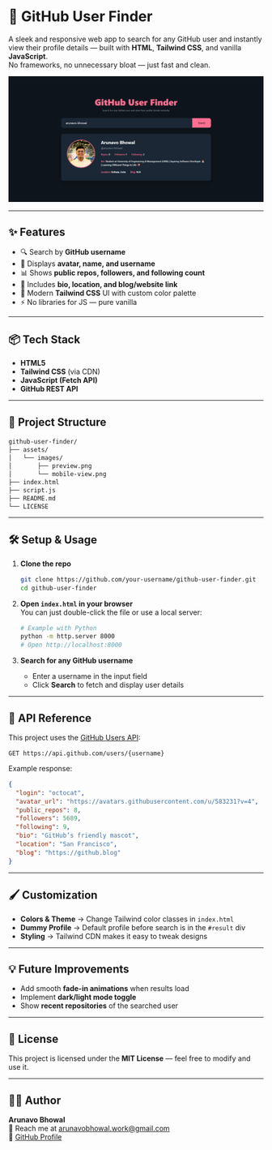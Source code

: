 # 🚀 GitHub User Finder

A sleek and responsive web app to search for any GitHub user and instantly view their profile details — built with **HTML**, **Tailwind CSS**, and vanilla **JavaScript**.  
No frameworks, no unnecessary bloat — just fast and clean.

![Preview](./assets/images/preview.png) <!-- Optional: Add screenshot -->

---

## ✨ Features
- 🔍 Search by **GitHub username**
- 📸 Displays **avatar, name, and username**
- 📊 Shows **public repos, followers, and following count**
- 📝 Includes **bio, location, and blog/website link**
- 🎨 Modern **Tailwind CSS** UI with custom color palette
- ⚡ No libraries for JS — pure vanilla

---

## 📦 Tech Stack
- **HTML5**
- **Tailwind CSS** (via CDN)
- **JavaScript (Fetch API)**
- **GitHub REST API**

---

## 📂 Project Structure
```
github-user-finder/
├── assets/
│   └── images/
│       ├── preview.png
│       └── mobile-view.png
├── index.html
├── script.js
├── README.md
└── LICENSE
```

---

## 🛠 Setup & Usage

1. **Clone the repo**
   ```bash
   git clone https://github.com/your-username/github-user-finder.git
   cd github-user-finder
   ```

2. **Open `index.html` in your browser**  
   You can just double-click the file or use a local server:
   ```bash
   # Example with Python
   python -m http.server 8000
   # Open http://localhost:8000
   ```

3. **Search for any GitHub username**  
   - Enter a username in the input field  
   - Click **Search** to fetch and display user details

---

## 📌 API Reference
This project uses the [GitHub Users API](https://docs.github.com/en/rest/users/users?apiVersion=2022-11-28#get-a-user):

```http
GET https://api.github.com/users/{username}
```

Example response:
```json
{
  "login": "octocat",
  "avatar_url": "https://avatars.githubusercontent.com/u/583231?v=4",
  "public_repos": 8,
  "followers": 5689,
  "following": 9,
  "bio": "GitHub’s friendly mascot",
  "location": "San Francisco",
  "blog": "https://github.blog"
}
```

---

## 🖌 Customization
- **Colors & Theme** → Change Tailwind color classes in `index.html`
- **Dummy Profile** → Default profile before search is in the `#result` div
- **Styling** → Tailwind CDN makes it easy to tweak designs

---

## 💡 Future Improvements
- Add smooth **fade-in animations** when results load
- Implement **dark/light mode toggle**
- Show **recent repositories** of the searched user

---

## 📜 License
This project is licensed under the **MIT License** — feel free to modify and use it.

---

## 👨‍💻 Author
**Arunavo Bhowal**  
💌 Reach me at [arunavobhowal.work@gmail.com](arunavobhowal.work@gmail.com)  
🔗 [GitHub Profile](https://github.com/arunavo-bhowal)
